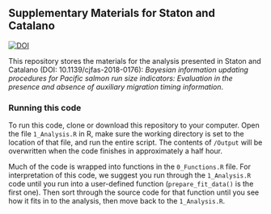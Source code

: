 ## Supplementary Materials for Staton and Catalano

[![DOI](https://zenodo.org/badge/DOI/10.5281/zenodo.1467683.svg)](https://doi.org/10.5281/zenodo.1467683)

This repository stores the materials for the analysis presented in Staton and Catalano (DOI: 10.1139/cjfas-2018-0176): _Bayesian information updating procedures for Pacific salmon run size indicators: Evaluation in the presence and absence of auxiliary migration timing information_.

### Running this code

To run this code, clone or download this repository to your computer. Open the file `1_Analysis.R` in R, make sure the working directory is set to the location of that file, and run the entire script. The contents of `/Output` will be overwritten when the code finishes in approximately a half hour.

Much of the code is wrapped into functions in the `0_Functions.R` file. For interpretation of this code, we suggest you run through the `1_Analysis.R` code until you run into a user-defined function (`prepare_fit_data()` is the first one). Then sort through the source code for that function until you see how it fits in to the analysis, then move back to the `1_Analysis.R`.
